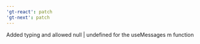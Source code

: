 ```yaml
---
'gt-react': patch
'gt-next': patch
---
```


Added typing and allowed null | undefined for the useMessages m function
